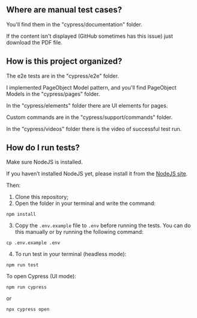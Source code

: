 ## Where are manual test cases?

You'll find them in the "cypress/documentation" folder.

If the content isn't displayed (GitHub sometimes has this issue) just download the PDF file.

## How is this project organized?

The e2e tests are in the "cypress/e2e" folder.

I implemented PageObject Model pattern, and you'll find PageObject Models in the "cypress/pages" folder.

In the "cypress/elements" folder there are UI elements for pages.

Custom commands are in the "cypress/support/commands" folder.

In the "cypress/videos" folder there is the video of successful test run.

## How do I run tests?

Make sure NodeJS is installed.

If you haven’t installed NodeJS yet, please install it from the [NodeJS site](https://nodejs.org/en).

Then:

1. Clone this repository;
2. Open the folder in your terminal and write the command:

`npm install`

3. Copy the `.env.example` file to `.env` before running the tests. You can do this manually or by running the following command:

`cp .env.example .env`

4. To run test in your terminal (headless mode):

`npm run test`

To open Cypress (UI mode):

`npm run cypress`

or

`npx cypress open`
